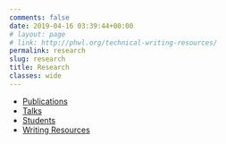 ```yaml
---
comments: false
date: 2019-04-16 03:39:44+00:00
# layout: page
# link: http://phwl.org/technical-writing-resources/
permalink: research
slug: research
title: Research
classes: wide
---
```


  * [Publications](assets/papers)
  * [Talks](talks)
  * [Students](students)
  * [Writing Resources](writing-resources)
